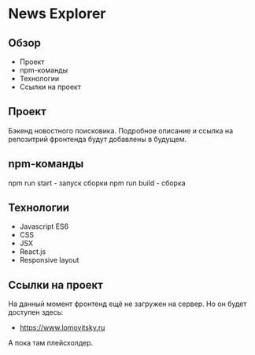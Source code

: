 # News Explorer 
 
## Обзор 
 
* Проект 
* npm-команды 
* Технологии
* Ссылки на проект
 
## Проект 
 
Бэкенд новостного поисковика. Подробное описание и ссылка на репозитрий фронтенда будут добавлены в будущем.

## npm-команды

npm run start - запуск сборки
npm run build - сборка
 
## Технологии 
 
* Javascript ES6 
* CSS
* JSX
* React.js
* Responsive layout
 
## Ссылки на проект 
 
На данный момент фронтенд ещё не загружен на сервер. Но он будет доступен здесь:
* https://www.lomovitsky.ru

А пока там плейсхолдер.
